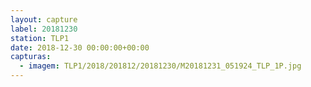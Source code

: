 ```yaml
---
layout: capture
label: 20181230
station: TLP1
date: 2018-12-30 00:00:00+00:00
capturas:
  - imagem: TLP1/2018/201812/20181230/M20181231_051924_TLP_1P.jpg
---
```

